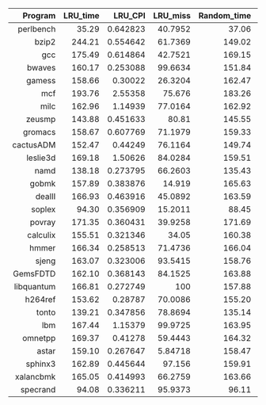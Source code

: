 | **Program** | **LRU_time** | **LRU_CPI** | **LRU_miss** | **Random_time** | **Random_CPI** | **DRRIP_miss** | **DRRIP_time** | **DRRIP_CPI** | **DRRIP_miss** |
| ----: | -------: | ----: | ----: | -------: | ----: | ----: | -------: | ----: | ----: |
| perlbench | 35.29 | 0.642823 | 40.7952 | 37.06 | 0.665731 | 44.4057 | 36.47 | 0.649961 | 41.9563 |
| bzip2 | 244.21 | 0.554642 | 61.7369 | 149.02 | 0.561004 | 61.6783 | 176.19 | 0.555696 | 61.1119 |
| gcc | 175.49 | 0.614864 | 42.7521 | 169.15 | 0.632975 | 45.6397 | 163.03 | 0.576204 | 37.0117 |
| bwaves | 160.17 | 0.253088 | 99.6634 | 151.84 | 0.253088 | 99.6634 | 147.47 | 0.253088 | 99.6634 |
| gamess | 158.66 | 0.30022 | 26.3204 | 162.47 | 0.302997 | 27.6546 | 152.70 | 0.302972 | 28.2432 |
| mcf | 193.76 | 2.55358 | 75.676 | 183.26 | 2.5574 | 76.6152 | 180.66 | 1.8474 | 55.9727 |
| milc | 162.96 | 1.14939 | 77.0164 | 162.92 | 1.14819 | 76.2749 | 161.27 | 1.15432 | 77.1799 |
| zeusmp | 143.88 | 0.451633 | 80.81 | 145.55 | 0.454491 | 82.6395 | 140.57 | 0.451381 | 80.7558 |
| gromacs | 158.67 | 0.607769 | 71.1979 | 159.33 | 0.623448 | 74.3719 | 161.55 | 0.615708 | 72.6502 |
| cactusADM | 152.47 | 0.44249 | 76.1164 | 149.74 | 0.436016 | 73.7824 | 156.22 | 0.366023 | 64.8184 |
| leslie3d | 169.18 | 1.50626 | 84.0284 | 159.51 | 1.52591 | 80.9639 | 158.91 | 1.50759 | 81.2131 |
| namd | 138.18 | 0.273795 | 66.2603 | 135.43 | 0.273805 | 66.3123 | 136.51 | 0.273795 | 66.2545 |
| gobmk | 157.89 | 0.383876 | 14.919 | 165.63 | 0.406574 | 20.4838 | 158.03 | 0.381858 | 13.8269 |
| dealII | 166.93 | 0.463916 | 45.0892 | 163.59 | 0.449077 | 41.7856 | 167.09 | 0.441832 | 38.3708 |
| soplex | 94.30 | 0.356909 | 15.2011 | 88.45 | 0.366572 | 17.5536 | 90.90 | 0.361154 | 16.2963 |
| povray | 171.35 | 0.360431 | 39.9258 | 171.69 | 0.360522 | 40.2017 | 166.94 | 0.360407 | 39.8444 |
| calculix | 155.51 | 0.321346 | 34.05 | 160.38 | 0.330771 | 38.3193 | 156.63 | 0.324732 | 36.7343 |
| hmmer | 166.34 | 0.258513 | 71.4736 | 166.04 | 0.258513 | 71.4736 | 166.14 | 0.258511 | 71.4605 |
| sjeng | 163.07 | 0.323006 | 93.5415 | 158.76 | 0.323338 | 94.1036 | 161.55 | 0.322837 | 93.2422 |
| GemsFDTD | 162.10 | 0.368143 | 84.1525 | 163.88 | 0.368143 | 84.1525 | 163.19 | 0.368143 | 84.1525 |
| libquantum | 166.81 | 0.272749 | 100 | 157.88 | 0.272749 | 100 | 159.42 | 0.272749 | 100 |
| h264ref | 153.62 | 0.28787 | 70.0086 | 155.20 | 0.291897 | 71.7721 | 152.17 | 0.288128 | 70.1401 |
| tonto | 139.21 | 0.347856 | 78.8694 | 135.14 | 0.348094 | 79.4314 | 136.88 | 0.347863 | 78.898 |
| lbm | 167.44 | 1.15379 | 99.9725 | 163.95 | 1.15435 | 99.9385 | 165.08 | 1.15317 | 99.8661 |
| omnetpp | 169.37 | 0.41278 | 59.4443 | 164.32 | 0.412934 | 60.0557 | 168.21 | 0.412739 | 59.3187 |
| astar | 159.10 | 0.267647 | 5.84718 | 158.47 | 0.267647 | 5.84718 | 157.81 | 0.267647 | 5.84718 |
| sphinx3 | 162.89 | 0.445644 | 97.156 | 159.91 | 0.445665 | 97.262 | 159.32 | 0.445645 | 97.1648 |
| xalancbmk | 165.05 | 0.414993 | 66.2759 | 163.66 | 0.420899 | 67.5795 | 165.49 | 0.413111 | 65.1721 |
| specrand | 94.08 | 0.336211 | 95.9373 | 96.11 | 0.336246 | 96.3212 | 93.17 | 0.336293 | 96.929 |
